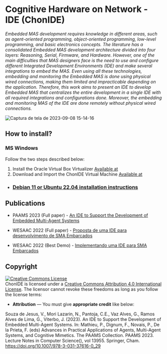 # Cognitive Hardware on Network - IDE (ChonIDE)
_Embedded MAS development requires knowledge in different areas, such as agent-oriented programming, object-oriented programming, low-level programming, and basic electronics concepts. The literature has a consolidated Embedded MAS development architecture divided into four layers: Reasoning, Serial, Firmware, and Hardware. However, one of the main difficulties that MAS designers face is the need to use and configure different Integrated Development Environments (IDE) and make several integrations to embed the MAS. Even using all these technologies, embedding and monitoring the Embedded MAS is done using physical wired connections, making them limited and impracticable depending on the application. Therefore, this work aims to present an IDE to develop Embedded MAS that centralizes the entire development in a single IDE with all required integrations and configurations done. Moreover, the embedding and monitoring MAS of the IDE are done remotely without physical wired connections._

![Captura de tela de 2023-09-08 15-14-16](https://github.com/chon-group/chonIDE/assets/32855001/28799173-245a-4ce0-8ace-0cd2c06733d2)


## How to install?

### MS Windows
Follow the two steps described below:
1. Install the Oracle Virtual Box Virtualizer [Available at](https://www.virtualbox.org/)
2. Download and Import the ChonIDE Virtual Machine [Available at](https://chonide.sf.net)

+ ### [Debian 11 or Ubuntu 22.04 installation instructions](https://github.com/chon-group/chonIDE/blob/main/doc/installation/debian-and-Ubuntu.md) 

## Publications
+ PAAMS 2023 (Full paper) - [An IDE to Support the Development of Embedded Multi-Agent Systems](https://www.researchgate.net/publication/372282731_An_IDE_to_Support_the_Development_of_Embedded_Multi-Agent_Systems)
  
+ WESAAC 2022 (Full paper) - [Proposta de uma IDE para desenvolvimento de SMA Embarcados](https://www.researchgate.net/publication/362837129_Proposta_de_uma_IDE_para_desenvolvimento_de_SMA_Embarcados)

+ WESAAC 2022 (Best Demo) - [Implementando uma IDE para SMA Embarcados](https://www.researchgate.net/publication/363108136_Implementando_uma_IDE_para_SMA_Embarcados)

## Copyright
<a rel="license" href="http://creativecommons.org/licenses/by/4.0/"><img alt="Creative Commons License" style="border-width:0" src="https://i.creativecommons.org/l/by/4.0/88x31.png" /></a><br />ChonIDE is licensed under a <a rel="license" href="http://creativecommons.org/licenses/by/4.0/">Creative Commons Attribution 4.0 International License</a>. The licensor cannot revoke these freedoms as long as you follow the license terms:

* __Attribution__ — You must give __appropriate credit__ like below:

Souza de Jesus, V., Mori Lazarin, N., Pantoja, C.E., Vaz Alves, G., Ramos Alves de Lima, G., Viterbo, J. (2023). An IDE to Support the Development of Embedded Multi-Agent Systems. In: Mathieu, P., Dignum, F., Novais, P., De la Prieta, F. (eds) Advances in Practical Applications of Agents, Multi-Agent Systems, and Cognitive Mimetics. The PAAMS Collection. PAAMS 2023. Lecture Notes in Computer Science(), vol 13955. Springer, Cham. https://doi.org/10.1007/978-3-031-37616-0_29
